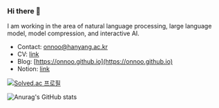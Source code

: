 ### Hi there 👋
<!--[![Hits](https://hits.seeyoufarm.com/api/count/incr/badge.svg?url=https%3A%2F%2Fgithub.com%2Fonnoo%2Fhit-counter&count_bg=%2379C83D&title_bg=%23555555&icon=&icon_color=%23E7E7E7&title=hits&edge_flat=false)](https://hits.seeyoufarm.com)
-->

I am working in the area of natural language processing, large language model, model compression, and interactive AI.

- Contact: onnoo@hanyang.ac.kr
- CV: [link](https://onnoo.github.io/profile/)
- Blog: [https://onnoo.github.io](https://onnoo.github.io)
- Notion: [link](https://onnoo-profile.notion.site/Jaewoo-Yang-onnoo-9fdfb6d7eb9e43b38e0a8752855baf44)

[![Solved.ac
프로필](http://mazassumnida.wtf/api/mini/generate_badge?boj=onnoo)](https://solved.ac/onnoo)

![Anurag's GitHub stats](https://github-readme-stats.vercel.app/api?username=onnoo&&show_icons=true&theme=buefy)

<!--
**onnoo/onnoo** is a ✨ _special_ ✨ repository because its `README.md` (this file) appears on your GitHub profile.

Here are some ideas to get you started:

- 🔭 I’m currently working on ...
- 🌱 I’m currently learning ...
- 👯 I’m looking to collaborate on ...
- 🤔 I’m looking for help with ...
- 💬 Ask me about ...
- 📫 How to reach me: ...
- 😄 Pronouns: ...
- ⚡ Fun fact: ...
-->
